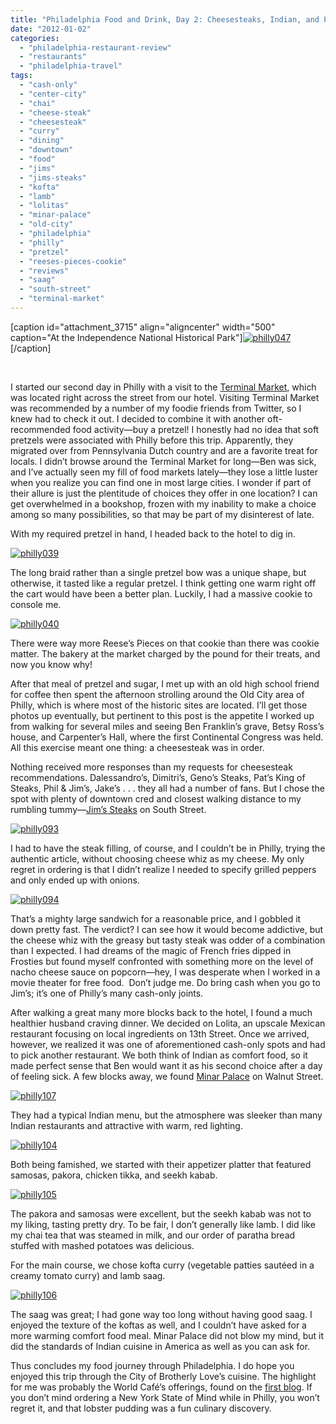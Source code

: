 ```yaml
---
title: "Philadelphia Food and Drink, Day 2: Cheesesteaks, Indian, and Pretzels"
date: "2012-01-02"
categories: 
  - "philadelphia-restaurant-review"
  - "restaurants"
  - "philadelphia-travel"
tags: 
  - "cash-only"
  - "center-city"
  - "chai"
  - "cheese-steak"
  - "cheesesteak"
  - "curry"
  - "dining"
  - "downtown"
  - "food"
  - "jims"
  - "jims-steaks"
  - "kofta"
  - "lamb"
  - "lolitas"
  - "minar-palace"
  - "old-city"
  - "philadelphia"
  - "philly"
  - "pretzel"
  - "reeses-pieces-cookie"
  - "reviews"
  - "saag"
  - "south-street"
  - "terminal-market"
---
```


\[caption id="attachment\_3715" align="aligncenter" width="500" caption="At the Independence National Historical Park"\][![](http://s3.amazonaws.com/thegourmez-wpmedia/2011/12/philly047.jpg "philly047")](http://s3.amazonaws.com/thegourmez-wpmedia/2011/12/philly047.jpg)\[/caption\]

 

I started our second day in Philly with a visit to the [Terminal Market,](http://www.readingterminalmarket.org/) which was located right across the street from our hotel. Visiting Terminal Market was recommended by a number of my foodie friends from Twitter, so I knew had to check it out. I decided to combine it with another oft-recommended food activity—buy a pretzel! I honestly had no idea that soft pretzels were associated with Philly before this trip. Apparently, they migrated over from Pennsylvania Dutch country and are a favorite treat for locals. I didn’t browse around the Terminal Market for long—Ben was sick, and I’ve actually seen my fill of food markets lately—they lose a little luster when you realize you can find one in most large cities. I wonder if part of their allure is just the plentitude of choices they offer in one location? I can get overwhelmed in a bookshop, frozen with my inability to make a choice among so many possibilities, so that may be part of my disinterest of late.

With my required pretzel in hand, I headed back to the hotel to dig in.

[![](http://s3.amazonaws.com/thegourmez-wpmedia/2011/12/philly039.jpg "philly039")](http://s3.amazonaws.com/thegourmez-wpmedia/2011/12/philly039.jpg)

The long braid rather than a single pretzel bow was a unique shape, but otherwise, it tasted like a regular pretzel. I think getting one warm right off the cart would have been a better plan. Luckily, I had a massive cookie to console me.

[![](http://s3.amazonaws.com/thegourmez-wpmedia/2011/12/philly040.jpg "philly040")](http://s3.amazonaws.com/thegourmez-wpmedia/2011/12/philly040.jpg)

There were way more Reese’s Pieces on that cookie than there was cookie matter. The bakery at the market charged by the pound for their treats, and now you know why!

After that meal of pretzel and sugar, I met up with an old high school friend for coffee then spent the afternoon strolling around the Old City area of Philly, which is where most of the historic sites are located. I’ll get those photos up eventually, but pertinent to this post is the appetite I worked up from walking for several miles and seeing Ben Franklin’s grave, Betsy Ross’s house, and Carpenter’s Hall, where the first Continental Congress was held. All this exercise meant one thing: a cheesesteak was in order.

Nothing received more responses than my requests for cheesesteak recommendations. Dalessandro’s, Dimitri’s, Geno’s Steaks, Pat’s King of Steaks, Phil & Jim’s, Jake’s . . . they all had a number of fans. But I chose the spot with plenty of downtown cred and closest walking distance to my rumbling tummy—[Jim’s Steaks](http://www.jimssteaks.com/SouthStreet.html) on South Street.

[![](http://s3.amazonaws.com/thegourmez-wpmedia/2011/12/philly093.jpg "philly093")](http://s3.amazonaws.com/thegourmez-wpmedia/2011/12/philly093.jpg)

I had to have the steak filling, of course, and I couldn’t be in Philly, trying the authentic article, without choosing cheese whiz as my cheese. My only regret in ordering is that I didn’t realize I needed to specify grilled peppers and only ended up with onions.

[![](http://s3.amazonaws.com/thegourmez-wpmedia/2011/12/philly094.jpg "philly094")](http://s3.amazonaws.com/thegourmez-wpmedia/2011/12/philly094.jpg)

That’s a mighty large sandwich for a reasonable price, and I gobbled it down pretty fast. The verdict? I can see how it would become addictive, but the cheese whiz with the greasy but tasty steak was odder of a combination than I expected. I had dreams of the magic of French fries dipped in Frosties but found myself confronted with something more on the level of nacho cheese sauce on popcorn—hey, I was desperate when I worked in a movie theater for free food.  Don’t judge me. Do bring cash when you go to Jim’s; it’s one of Philly’s many cash-only joints.

After walking a great many more blocks back to the hotel, I found a much healthier husband craving dinner. We decided on Lolita, an upscale Mexican restaurant focusing on local ingredients on 13th Street. Once we arrived, however, we realized it was one of aforementioned cash-only spots and had to pick another restaurant. We both think of Indian as comfort food, so it made perfect sense that Ben would want it as his second choice after a day of feeling sick. A few blocks away, we found [Minar Palace](http://www.minarphilly.com/) on Walnut Street.

[![](http://s3.amazonaws.com/thegourmez-wpmedia/2011/12/philly107.jpg "philly107")](http://s3.amazonaws.com/thegourmez-wpmedia/2011/12/philly107.jpg)

They had a typical Indian menu, but the atmosphere was sleeker than many Indian restaurants and attractive with warm, red lighting.

[![](http://s3.amazonaws.com/thegourmez-wpmedia/2011/12/philly104.jpg "philly104")](http://s3.amazonaws.com/thegourmez-wpmedia/2011/12/philly104.jpg)

Both being famished, we started with their appetizer platter that featured samosas, pakora, chicken tikka, and seekh kabab.

[![](http://s3.amazonaws.com/thegourmez-wpmedia/2011/12/philly105.jpg "philly105")](http://s3.amazonaws.com/thegourmez-wpmedia/2011/12/philly105.jpg)

The pakora and samosas were excellent, but the seekh kabab was not to my liking, tasting pretty dry. To be fair, I don’t generally like lamb. I did like my chai tea that was steamed in milk, and our order of paratha bread stuffed with mashed potatoes was delicious.

For the main course, we chose kofta curry (vegetable patties sautéed in a creamy tomato curry) and lamb saag.

[![](http://s3.amazonaws.com/thegourmez-wpmedia/2011/12/philly106.jpg "philly106")](http://s3.amazonaws.com/thegourmez-wpmedia/2011/12/philly106.jpg)

The saag was great; I had gone way too long without having good saag. I enjoyed the texture of the koftas as well, and I couldn’t have asked for a more warming comfort food meal. Minar Palace did not blow my mind, but it did the standards of Indian cuisine in America as well as you can ask for.

Thus concludes my food journey through Philadelphia. I do hope you enjoyed this trip through the City of Brotherly Love’s cuisine. The highlight for me was probably the World Café’s offerings, found on the [first blog](http://www.thegourmez.com/2011/12/philadelphia-food-and-drink-part-1/). If you don’t mind ordering a New York State of Mind while in Philly, you won’t regret it, and that lobster pudding was a fun culinary discovery.
